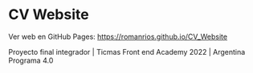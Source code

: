 # CV Website

Ver web en GitHub Pages:
https://romanrios.github.io/CV_Website

Proyecto final integrador | Ticmas Front end Academy 2022 | Argentina Programa 4.0
